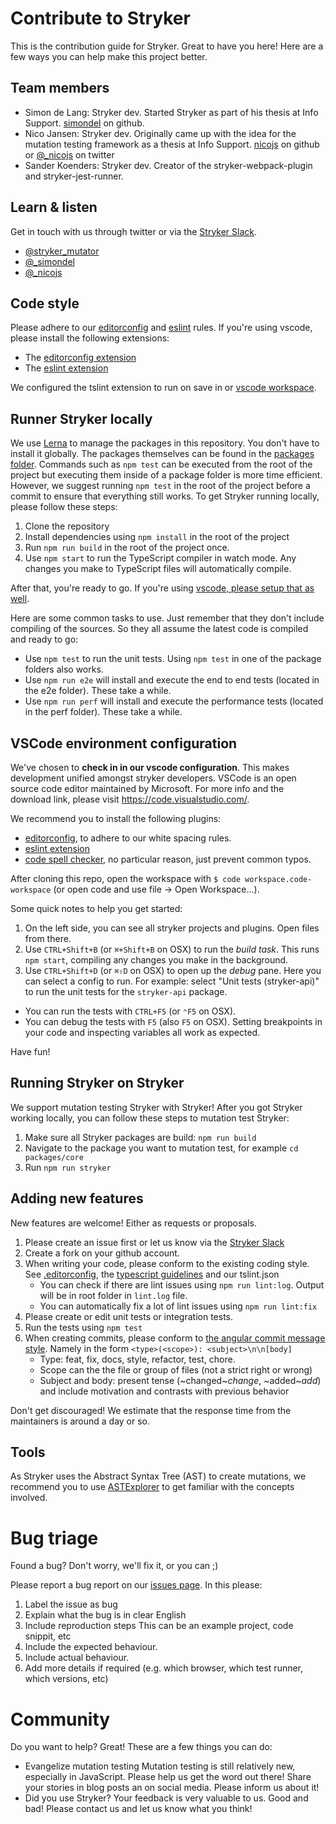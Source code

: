 # Contribute to Stryker

This is the contribution guide for Stryker. Great to have you here! Here are a few ways you can help make this project better.

## Team members

* Simon de Lang: Stryker dev. Started Stryker as part of his thesis at Info Support. [simondel](http://github.com/simondel) on github.
* Nico Jansen: Stryker dev. Originally came up with the idea for the mutation testing framework as a thesis at Info Support.
[nicojs](http://github.com/nicojs) on github or [@_nicojs](https://twitter.com/_nicojs) on twitter
* Sander Koenders: Stryker dev. Creator of the stryker-webpack-plugin and stryker-jest-runner.

## Learn & listen

Get in touch with us through twitter or via the [Stryker Slack](https://join.slack.com/t/stryker-mutator/shared_invite/enQtOTUyMTYyNTg1NDQ0LTU4ODNmZDlmN2I3MmEyMTVhYjZlYmJkOThlNTY3NTM1M2QxYmM5YTM3ODQxYmJjY2YyYzllM2RkMmM1NjNjZjM).

* [@stryker_mutator](https://twitter.com/stryker_mutator)
* [@_simondel](https://twitter.com/_simondel)
* [@_nicojs](https://twitter.com/_nicojs)

## Code style

Please adhere to our [editorconfig](https://editorconfig.org) and [eslint](https://eslint.org/) rules. If you're using vscode, please install the following extensions:

* The [editorconfig extension](https://github.com/editorconfig/editorconfig-vscode#editorconfig-for-visual-studio-code)
* The [eslint extension](https://marketplace.visualstudio.com/items?itemName=dbaeumer.vscode-eslint)

We configured the tslint extension to run on save in or [vscode workspace](#vscode-environment-configuration).

## Runner Stryker locally

We use [Lerna](https://lernajs.io/) to manage the packages in this repository. You don't have to install it globally. The packages themselves can be found in the [packages folder](https://github.com/stryker-mutator/stryker/tree/master/packages). Commands such as `npm test` can be executed from the root of the project but executing them inside of a package folder is more time efficient. However, we suggest running `npm test` in the root of the project before a commit to ensure that everything still works. To get Stryker running locally, please follow these steps:

1. Clone the repository
1. Install dependencies using `npm install` in the root of the project
1. Run `npm run build` in the root of the project once.
1. Use `npm start` to run the TypeScript compiler in watch mode. Any changes you make to TypeScript files will automatically compile.

After that, you're ready to go. If you're using [vscode, please setup that as well](#vscode-environment-configuration).

Here are some common tasks to use. Just remember that they don't include compiling of the sources. So they all assume the latest code is compiled and ready to go:

* Use `npm test` to run the unit tests. Using `npm test` in one of the package folders also works.
* Use `npm run e2e` will install and execute the end to end tests (located in the e2e folder). These take a while.
* Use `npm run perf` will install and execute the performance tests (located in the perf folder). These take a while.

## VSCode environment configuration

We've chosen to **check in in our vscode configuration**. This makes development unified amongst stryker developers. VSCode is an open source code editor maintained by Microsoft. For more info and the download link, please visit https://code.visualstudio.com/.

We recommend you to install the following plugins:

* [editorconfig](https://marketplace.visualstudio.com/items?itemName=EditorConfig.EditorConfig), to adhere to our white spacing rules.
* [eslint extension](https://marketplace.visualstudio.com/items?itemName=dbaeumer.vscode-eslint)
* [code spell checker](https://marketplace.visualstudio.com/items?itemName=streetsidesoftware.code-spell-checker), no particular reason, just prevent common typos.

After cloning this repo, open the workspace with `$ code workspace.code-workspace` (or open code and use file -> Open Workspace...).

Some quick notes to help you get started:

1. On the left side, you can see all stryker projects and plugins. Open files from there.
1. Use `CTRL+Shift+B` (or `⌘+Shift+B` on OSX) to run the *build task*. This runs `npm start`, compiling any changes you make in the background.
1. Use `CTRL+Shift+D` (or `⌘⇧D` on OSX) to open up the *debug* pane. Here you can select a config to run. For example: select "Unit tests (stryker-api)" to run the unit tests for the `stryker-api` package.
  * You can run the tests with `CTRL+F5` (or `⌃F5` on OSX).
  * You can debug the tests with `F5` (also `F5` on OSX). Setting breakpoints in your code and inspecting variables all work as expected.

Have fun!

## Running Stryker on Stryker

We support mutation testing Stryker with Stryker! After you got Stryker working locally, you can follow these steps to mutation test Stryker:
1. Make sure all Stryker packages are build: `npm run build`
1. Navigate to the package you want to mutation test, for example `cd packages/core`
1. Run `npm run stryker`

## Adding new features

New features are welcome! Either as requests or proposals.

1. Please create an issue first or let us know via the [Stryker Slack](https://join.slack.com/t/stryker-mutator/shared_invite/enQtOTUyMTYyNTg1NDQ0LTU4ODNmZDlmN2I3MmEyMTVhYjZlYmJkOThlNTY3NTM1M2QxYmM5YTM3ODQxYmJjY2YyYzllM2RkMmM1NjNjZjM)
1. Create a fork on your github account.
1. When writing your code, please conform to the existing coding style.
   See [.editorconfig](https://github.com/stryker-mutator/stryker/blob/master/.editorconfig), the [typescript guidelines](https://github.com/Microsoft/TypeScript/wiki/Coding-guidelines) and our tslint.json
    * You can check if there are lint issues using `npm run lint:log`. Output will be in root folder in `lint.log` file.
    * You can automatically fix a lot of lint issues using `npm run lint:fix`
1. Please create or edit unit tests or integration tests.
1. Run the tests using `npm test`
1. When creating commits, please conform to [the angular commit message style](https://docs.google.com/document/d/1rk04jEuGfk9kYzfqCuOlPTSJw3hEDZJTBN5E5f1SALo/edit).
   Namely in the form `<type>(<scope>): <subject>\n\n[body]`
   * Type: feat, fix, docs, style, refactor, test, chore.
   * Scope can the the file or group of files (not a strict right or wrong)
   * Subject and body: present tense (~changed~*change*, ~added~*add*) and include motivation and contrasts with previous behavior

Don't get discouraged! We estimate that the response time from the
maintainers is around a day or so.

## Tools

As Stryker uses the Abstract Syntax Tree (AST) to create mutations, we recommend you to use [ASTExplorer](https://astexplorer.net/) to get familiar with the concepts involved.

# Bug triage

Found a bug? Don't worry, we'll fix it, or you can ;)

Please report a bug report on our [issues page](https://github.com/stryker-mutator/stryker/issues). In this please:

1. Label the issue as bug
2. Explain what the bug is in clear English
3. Include reproduction steps
   This can be an example project, code snippit, etc
4. Include the expected behaviour.
5. Include actual behaviour.
6. Add more details if required (e.g. which browser, which test runner, which versions, etc)

# Community
Do you want to help? Great! These are a few things you can do:

* Evangelize mutation testing
  Mutation testing is still relatively new, especially in JavaScript. Please help us get the word out there!
  Share your stories in blog posts an on social media. Please inform us about it!
* Did you use Stryker? Your feedback is very valuable to us. Good and bad! Please contact us and let us know what you think!
